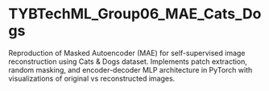 # TYBTechML_Group06_MAE_Cats_Dogs
Reproduction of Masked Autoencoder (MAE) for self-supervised image reconstruction using Cats &amp; Dogs dataset. Implements patch extraction, random masking, and encoder-decoder MLP architecture in PyTorch with visualizations of original vs reconstructed images.
